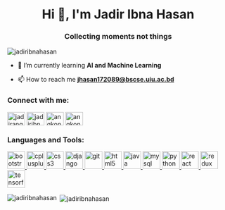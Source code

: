 <h1 align="center">Hi 👋, I'm Jadir Ibna Hasan</h1>
<h3 align="center">Collecting moments not things</h3>

<p align="left"> <img src="https://komarev.com/ghpvc/?username=jadiribnahasan&label=Profile%20views&color=0e75b6&style=flat" alt="jadiribnahasan" /> </p>

- 🌱 I’m currently learning **AI and Machine Learning**

- 📫 How to reach me **jhasan172089@bscse.uiu.ac.bd**

<h3 align="left">Connect with me:</h3>
<p align="left">
<a href="https://fb.com/jadirangkon" target="blank"><img align="center" src="https://cdn.jsdelivr.net/npm/simple-icons@3.0.1/icons/facebook.svg" alt="jadirangkon" height="30" width="40" /></a>
<a href="https://instagram.com/jadiribnahasan" target="blank"><img align="center" src="https://cdn.jsdelivr.net/npm/simple-icons@3.0.1/icons/instagram.svg" alt="jadiribnahasan" height="30" width="40" /></a>
<a href="https://codeforces.com/profile/angkon" target="blank"><img align="center" src="https://cdn.jsdelivr.net/npm/simple-icons@3.0.1/icons/codeforces.svg" alt="angkon" height="30" width="40" /></a>
<a href="https://www.leetcode.com/angkon" target="blank"><img align="center" src="https://cdn.jsdelivr.net/npm/simple-icons@3.0.1/icons/leetcode.svg" alt="angkon" height="30" width="40" /></a>
</p>

<h3 align="left">Languages and Tools:</h3>
<p align="left"> <a href="https://getbootstrap.com" target="_blank"> <img src="https://devicons.github.io/devicon/devicon.git/icons/bootstrap/bootstrap-plain.svg" alt="bootstrap" width="40" height="40"/> </a> <a href="https://www.w3schools.com/cpp/" target="_blank"> <img src="https://devicons.github.io/devicon/devicon.git/icons/cplusplus/cplusplus-original.svg" alt="cplusplus" width="40" height="40"/> </a> <a href="https://www.w3schools.com/css/" target="_blank"> <img src="https://devicons.github.io/devicon/devicon.git/icons/css3/css3-original-wordmark.svg" alt="css3" width="40" height="40"/> </a> <a href="https://www.djangoproject.com/" target="_blank"> <img src="https://devicons.github.io/devicon/devicon.git/icons/django/django-original.svg" alt="django" width="40" height="40"/> </a> <a href="https://git-scm.com/" target="_blank"> <img src="https://www.vectorlogo.zone/logos/git-scm/git-scm-icon.svg" alt="git" width="40" height="40"/> </a> <a href="https://www.w3.org/html/" target="_blank"> <img src="https://devicons.github.io/devicon/devicon.git/icons/html5/html5-original-wordmark.svg" alt="html5" width="40" height="40"/> </a> <a href="https://www.java.com" target="_blank"> <img src="https://devicons.github.io/devicon/devicon.git/icons/java/java-original-wordmark.svg" alt="java" width="40" height="40"/> </a> <a href="https://www.mysql.com/" target="_blank"> <img src="https://devicons.github.io/devicon/devicon.git/icons/mysql/mysql-original-wordmark.svg" alt="mysql" width="40" height="40"/> </a> <a href="https://www.python.org" target="_blank"> <img src="https://devicons.github.io/devicon/devicon.git/icons/python/python-original.svg" alt="python" width="40" height="40"/> </a> <a href="https://reactjs.org/" target="_blank"> <img src="https://devicons.github.io/devicon/devicon.git/icons/react/react-original-wordmark.svg" alt="react" width="40" height="40"/> </a> <a href="https://redux.js.org" target="_blank"> <img src="https://devicons.github.io/devicon/devicon.git/icons/redux/redux-original.svg" alt="redux" width="40" height="40"/> </a> <a href="https://www.tensorflow.org" target="_blank"> <img src="https://www.vectorlogo.zone/logos/tensorflow/tensorflow-icon.svg" alt="tensorflow" width="40" height="40"/> </a> </p>

<p><img align="left" src="https://github-readme-stats.vercel.app/api/top-langs?username=jadiribnahasan&show_icons=true&locale=en&layout=compact" alt="jadiribnahasan" /></p>

<p>&nbsp;<img align="center" src="https://github-readme-stats.vercel.app/api?username=jadiribnahasan&show_icons=true&locale=en" alt="jadiribnahasan" /></p>
